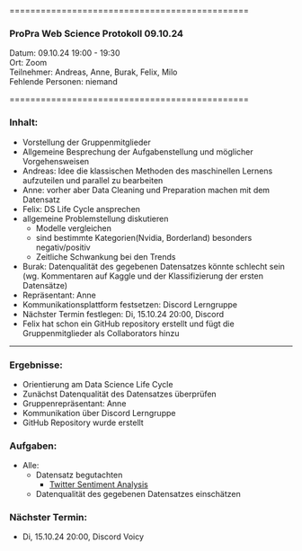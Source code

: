 
==============================================

### ProPra Web Science Protokoll 09.10.24

Datum: 09.10.24 19:00 - 19:30  
Ort: Zoom  
Teilnehmer: Andreas, Anne, Burak, Felix, Milo  
Fehlende Personen: niemand

==============================================


### Inhalt:
- Vorstellung der Gruppenmitglieder
- Allgemeine Besprechung der Aufgabenstellung und möglicher Vorgehensweisen
- Andreas: Idee die klassischen Methoden des maschinellen Lernens aufzuteilen und parallel zu bearbeiten
- Anne: vorher aber Data Cleaning und Preparation machen mit dem Datensatz
- Felix: DS Life Cycle ansprechen 
- allgemeine Problemstellung diskutieren
	- Modelle vergleichen
	- sind bestimmte Kategorien(Nvidia, Borderland) besonders negativ/positiv
	- Zeitliche Schwankung bei den Trends
- Burak: Datenqualität des gegebenen Datensatzes könnte schlecht sein (wg. Kommentaren auf Kaggle und der Klassifizierung der ersten Datensätze)
- Repräsentant: Anne 
- Kommunikationsplattform festsetzen: Discord Lerngruppe
- Nächster Termin festlegen: Di, 15.10.24 20:00, Discord
- Felix hat schon ein GitHub repository erstellt und fügt die Gruppenmitglieder als Collaborators hinzu


---------------------------------------------


### Ergebnisse:
- Orientierung am Data Science Life Cycle
- Zunächst Datenqualität des Datensatzes überprüfen
- Gruppenrepräsentant: Anne
- Kommunikation über Discord Lerngruppe
- GitHub Repository wurde erstellt

### Aufgaben:
- Alle: 
	- Datensatz begutachten 
		- [Twitter Sentiment Analysis](https://www.kaggle.com/datasets/jp797498e/twitter-entity-sentiment-analysis)
	- Datenqualität des gegebenen Datensatzes einschätzen

### Nächster Termin: 
- Di, 15.10.24 20:00, Discord Voicy


